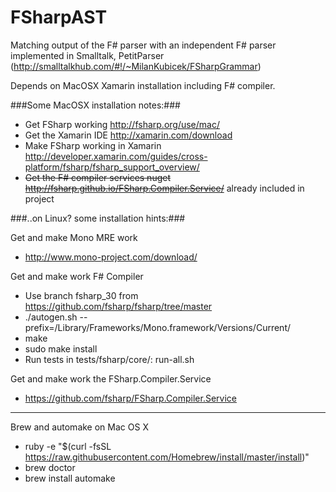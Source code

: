 # FSharpAST
Matching output of the F# parser with an independent F# parser implemented in Smalltalk, PetitParser (http://smalltalkhub.com/#!/~MilanKubicek/FSharpGrammar)

Depends on MacOSX Xamarin installation including F# compiler.

###Some MacOSX installation notes:###
 * Get FSharp working http://fsharp.org/use/mac/
 * Get the Xamarin IDE http://xamarin.com/download
 * Make FSharp working in Xamarin http://developer.xamarin.com/guides/cross-platform/fsharp/fsharp_support_overview/
 * ~~Get the F# compiler services nuget http://fsharp.github.io/FSharp.Compiler.Service/~~ already included in project

###..on Linux? some installation hints:###

Get and make Mono MRE work
 * http://www.mono-project.com/download/

Get and make work F# Compiler
 * Use branch fsharp_30 from https://github.com/fsharp/fsharp/tree/master
 * ./autogen.sh --prefix=/Library/Frameworks/Mono.framework/Versions/Current/
 * make
 * sudo make install
 * Run tests in tests/fsharp/core/: run-all.sh
	
Get and make work the FSharp.Compiler.Service
 * https://github.com/fsharp/FSharp.Compiler.Service

---

Brew and automake on Mac OS X
 * ruby -e "$(curl -fsSL https://raw.githubusercontent.com/Homebrew/install/master/install)"
 * brew doctor
 * brew install automake
